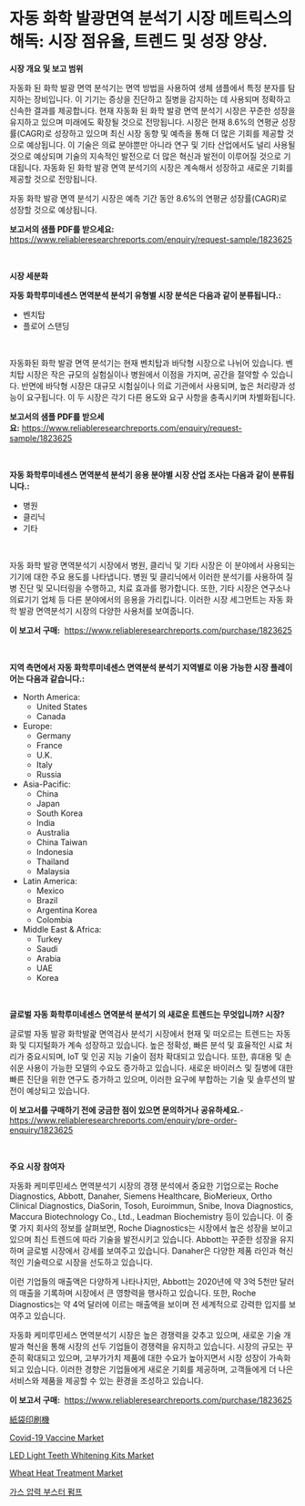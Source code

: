 <p><h1>자동 화학 발광면역 분석기 시장 메트릭스의 해독: 시장 점유율, 트렌드 및 성장 양상.</h1></p><p><strong>시장 개요 및 보고 범위</strong></p>
<p><p>자동화 된 화학 발광 면역 분석기는 면역 방법을 사용하여 생체 샘플에서 특정 분자를 탐지하는 장비입니다. 이 기기는 증상을 진단하고 질병을 감지하는 데 사용되며 정확하고 신속한 결과를 제공합니다. 현재 자동화 된 화학 발광 면역 분석기 시장은 꾸준한 성장을 유지하고 있으며 미래에도 확장될 것으로 전망됩니다. 시장은 현재 8.6%의 연평균 성장률(CAGR)로 성장하고 있으며 최신 시장 동향 및 예측을 통해 더 많은 기회를 제공할 것으로 예상됩니다. 이 기술은 의료 분야뿐만 아니라 연구 및 기타 산업에서도 널리 사용될 것으로 예상되며 기술의 지속적인 발전으로 더 많은 혁신과 발전이 이루어질 것으로 기대됩니다. 자동화 된 화학 발광 면역 분석기의 시장은 계속해서 성장하고 새로운 기회를 제공할 것으로 전망됩니다.</p><p>자동 화학 발광 면역 분석기 시장은 예측 기간 동안 8.6%의 연평균 성장률(CAGR)로 성장할 것으로 예상됩니다.</p></p>
<p><strong>보고서의 샘플 PDF를 받으세요:</strong> <a href="https://www.reliableresearchreports.com/enquiry/request-sample/1823625">https://www.reliableresearchreports.com/enquiry/request-sample/1823625</a></p>
<p>&nbsp;</p>
<p><strong>시장 세분화</strong></p>
<p><strong>자동 화학루미네센스 면역분석 분석기 유형별 시장 분석은 다음과 같이 분류됩니다.:</strong></p>
<p><ul><li>벤치탑</li><li>플로어 스탠딩</li></ul></p>
<p>&nbsp;</p>
<p><p>자동화된 화학 발광 면역 분석기는 현재 벤치탑과 바닥형 시장으로 나뉘어 있습니다. 벤치탑 시장은 작은 규모의 실험실이나 병원에서 이점을 가지며, 공간을 절약할 수 있습니다. 반면에 바닥형 시장은 대규모 시험실이나 의료 기관에서 사용되며, 높은 처리량과 성능이 요구됩니다. 이 두 시장은 각기 다른 용도와 요구 사항을 충족시키며 차별화됩니다.</p></p>
<p><strong>보고서의 샘플 PDF를 받으세요:</strong>&nbsp;<a href="https://www.reliableresearchreports.com/enquiry/request-sample/1823625">https://www.reliableresearchreports.com/enquiry/request-sample/1823625</a></p>
<p>&nbsp;</p>
<p><strong> 자동 화학루미네센스 면역분석 분석기 응용 분야별 시장 산업 조사는 다음과 같이 분류됩니다.:</strong></p>
<p><ul><li>병원</li><li>클리닉</li><li>기타</li></ul></p>
<p>&nbsp;</p>
<p><p>자동 화학 발광 면역분석기 시장에서 병원, 클리닉 및 기타 시장은 이 분야에서 사용되는 기기에 대한 주요 용도를 나타냅니다. 병원 및 클리닉에서 이러한 분석기를 사용하여 질병 진단 및 모니터링을 수행하고, 치료 효과를 평가합니다. 또한, 기타 시장은 연구소나 의료기기 업체 등 다른 분야에서의 응용을 가리킵니다. 이러한 시장 세그먼트는 자동 화학 발광 면역분석기 시장의 다양한 사용처를 보여줍니다.</p></p>
<p><strong>이 보고서 구매:</strong>&nbsp; <a href="https://www.reliableresearchreports.com/purchase/1823625">https://www.reliableresearchreports.com/purchase/1823625</a></p>
<p>&nbsp;</p>
<p><strong>지역 측면에서 자동 화학루미네센스 면역분석 분석기 지역별로 이용 가능한 시장 플레이어는 다음과 같습니다.:</strong></p>
<p><ul>
    <li>
        North America:
        <ul>
            <li>United States</li>
            <li>Canada</li>
        </ul>
    </li>
    <li>
        Europe:
        <ul>
            <li>Germany</li>
            <li>France</li>
            <li>U.K.</li>
            <li>Italy</li>
            <li>Russia</li>
        </ul>
    </li>
    <li>
        Asia-Pacific:
        <ul>
            <li>China</li>
            <li>Japan</li>
            <li>South Korea</li>
            <li>India</li>
            <li>Australia</li>
            <li>China Taiwan</li>
            <li>Indonesia</li>
            <li>Thailand</li>
            <li>Malaysia</li>
        </ul>
    </li>
    <li>
        Latin America:
        <ul>
            <li>Mexico</li>
            <li>Brazil</li>
            <li>Argentina Korea</li>
            <li>Colombia</li>
        </ul>
    </li>
    <li>
        Middle East & Africa:
        <ul>
            <li>Turkey</li>
            <li>Saudi</li>
            <li>Arabia</li>
            <li>UAE</li>
            <li>Korea</li>
        </ul>
    </li>
    </ul></p>
<p>&nbsp;</p>
<p><strong>글로벌 자동 화학루미네센스 면역분석 분석기 의 새로운 트렌드는 무엇입니까? 시장?</strong></p>
<p><p>글로벌 자동 발광 화학발괉 면역검사 분석기 시장에서 현재 및 떠오르는 트렌드는 자동화 및 디지털화가 계속 성장하고 있습니다. 높은 정확성, 빠른 분석 및 효율적인 시료 처리가 중요시되며, IoT 및 인공 지능 기술이 점차 확대되고 있습니다. 또한, 휴대용 및 손쉬운 사용이 가능한 모델의 수요도 증가하고 있습니다. 새로운 바이러스 및 질병에 대한 빠른 진단을 위한 연구도 증가하고 있으며, 이러한 요구에 부합하는 기술 및 솔루션의 발전이 예상되고 있습니다.</p></p>
<p><strong>이 보고서를 구매하기 전에 궁금한 점이 있으면 문의하거나 공유하세요.</strong>- <a href="https://www.reliableresearchreports.com/enquiry/pre-order-enquiry/1823625">https://www.reliableresearchreports.com/enquiry/pre-order-enquiry/1823625</a></p>
<p>&nbsp;</p>
<p><strong>주요 시장 참여자</strong></p>
<p><p>자동화 케미루민세스 면역분석기 시장의 경쟁 분석에서 중요한 기업으로는 Roche Diagnostics, Abbott, Danaher, Siemens Healthcare, BioMerieux, Ortho Clinical Diagnostics, DiaSorin, Tosoh, Euroimmun, Snibe, Inova Diagnostics, Maccura Biotechnology Co., Ltd., Leadman Biochemistry 등이 있습니다. 이 중 몇 가지 회사의 정보를 살펴보면, Roche Diagnostics는 시장에서 높은 성장을 보이고 있으며 최신 트렌드에 따라 기술을 발전시키고 있습니다. Abbott는 꾸준한 성장을 유지하며 글로벌 시장에서 강세를 보여주고 있습니다. Danaher은 다양한 제품 라인과 혁신적인 기술력으로 시장을 선도하고 있습니다.</p><p>이런 기업들의 매출액은 다양하게 나타나지만, Abbott는 2020년에 약 3억 5천만 달러의 매출을 기록하며 시장에서 큰 영향력을 행사하고 있습니다. 또한, Roche Diagnostics는 약 4억 달러에 이르는 매출액을 보이며 전 세계적으로 강력한 입지를 보여주고 있습니다.</p><p>자동화 케미루민세스 면역분석기 시장은 높은 경쟁력을 갖추고 있으며, 새로운 기술 개발과 혁신을 통해 시장의 선두 기업들이 경쟁력을 유지하고 있습니다. 시장의 규모는 꾸준히 확대되고 있으며, 고부가가치 제품에 대한 수요가 높아지면서 시장 성장이 가속화되고 있습니다. 이러한 경향은 기업들에게 새로운 기회를 제공하며, 고객들에게 더 나은 서비스와 제품을 제공할 수 있는 환경을 조성하고 있습니다.</p></p>
<p><strong>이 보고서 구매:</strong>&nbsp;&nbsp;<a href="https://www.reliableresearchreports.com/purchase/1823625">https://www.reliableresearchreports.com/purchase/1823625</a></p>
<p><p><a href="https://github.com/zekaoe592392/Market-Research-Report-List-1/blob/main/92416345068.md">紙袋印刷機</a></p><p><a href="https://issuu.com/reportprime-2/docs/covid-19-vaccine-market-size-2030.pptx">Covid-19 Vaccine Market</a></p><p><a href="https://github.com/Krish2023na/Market-Research-Report-List-3/blob/main/led-light-teeth-whitening-kits-market.md">LED Light Teeth Whitening Kits Market</a></p><p><a href="https://issuu.com/reportprime-2/docs/wheat-heat-treatment-market-size-2030.pptx">Wheat Heat Treatment Market</a></p><p><a href="https://github.com/crfsywufhm81415/Market-Research-Report-List-1/blob/main/81102224641.md">가스 압력 부스터 펌프</a></p></p>
